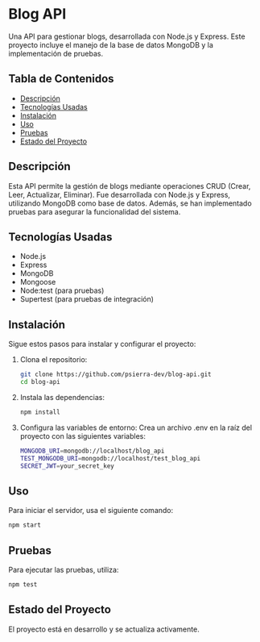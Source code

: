 # Blog API

Una API para gestionar blogs, desarrollada con Node.js y Express. Este proyecto incluye el manejo de la base de datos MongoDB y la implementación de pruebas.

## Tabla de Contenidos

- [Descripción](#descripción)
- [Tecnologías Usadas](#tecnologías-usadas)
- [Instalación](#instalación)
- [Uso](#uso)
- [Pruebas](#pruebas)
- [Estado del Proyecto](#estado-del-proyecto)
## Descripción

Esta API permite la gestión de blogs mediante operaciones CRUD (Crear, Leer, Actualizar, Eliminar). Fue desarrollada con Node.js y Express, utilizando MongoDB como base de datos. Además, se han implementado pruebas para asegurar la funcionalidad del sistema.

## Tecnologías Usadas

- Node.js
- Express
- MongoDB
- Mongoose
- Node:test (para pruebas)
- Supertest (para pruebas de integración)

## Instalación

Sigue estos pasos para instalar y configurar el proyecto:

1. Clona el repositorio:
   ```bash
   git clone https://github.com/psierra-dev/blog-api.git
   cd blog-api
2. Instala las dependencias:
    ```bash
    npm install

3. Configura las variables de entorno:
  Crea un archivo .env en la raíz del proyecto con las siguientes variables:
    ```bash
    MONGODB_URI=mongodb://localhost/blog_api
    TEST_MONGODB_URI=mongodb://localhost/test_blog_api
    SECRET_JWT=your_secret_key
    
## Uso

Para iniciar el servidor, usa el siguiente comando:
```bash
npm start
```

## Pruebas

Para ejecutar las pruebas, utiliza:
```bash
npm test
```

## Estado del Proyecto

El proyecto está en desarrollo y se actualiza activamente.
